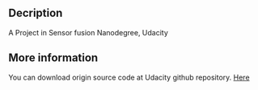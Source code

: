 ## Decription 
A Project in Sensor fusion Nanodegree, Udacity 

## More information
You can download origin source code at Udacity github repository. 
[Here](https://github.com/udacity/SFND_Lidar_Obstacle_Detection) 
